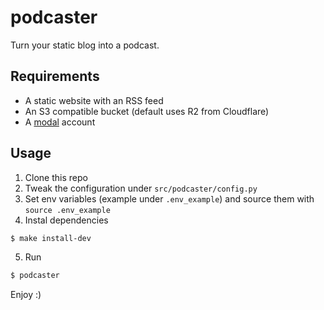 # podcaster

Turn your static blog into a podcast. 

## Requirements

* A static website with an RSS feed
* An S3 compatible bucket (default uses R2 from Cloudflare)
* A [modal](https://modal.com/) account

## Usage

1. Clone this repo
2. Tweak the configuration under `src/podcaster/config.py`
3. Set env variables (example under `.env_example`) and source them with `source .env_example`
4. Instal dependencies
```bash
$ make install-dev
```
5. Run
```bash
$ podcaster
```

Enjoy :)
